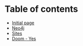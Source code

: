 # Table of contents

* [Initial page](README.md)
* [Neo4j](neo4j.md)
* [Sites](sites.md)
* [Doom - Yes](doom.md)


